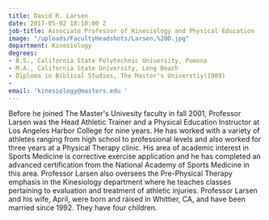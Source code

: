```yaml
---
title: David R. Larsen
date: 2017-05-02 18:10:00 Z
job-title: Associate Professor of Kinesiology and Physical Education
image: "/uploads/FacultyHeadshots/Larsen,%20D.jpg"
department: Kinesiology
degrees:
- B.S., California State Polytechnic University, Pomona
- M.A., California State University, Long Beach
- Diploma in Biblical Studies, The Master's Universtiy(1989)
- 
email: 'kinesiology@masters.edu '
---
```


Before he joined The Master's Univesity faculty in fall 2001, Professor Larsen was the Head Athletic Trainer and a Physical Education Instructor at Los Angeles Harbor College for nine years. He has worked with a variety of athletes ranging from high school to professional levels and also worked for three years at a Physical Therapy clinic. His area of academic interest in Sports Medicine is corrective exercise application and he has completed an advanced certification from the National Academy of Sports Medicine in this area. Professor Larsen also oversees the Pre-Physical Therapy emphasis in the Kinesiology department where he teaches classes pertaining to evaluation and treatment of athletic injuries. Professor Larsen and his wife, April, were born and raised in Whittier, CA, and have been married since 1992. They have four children.